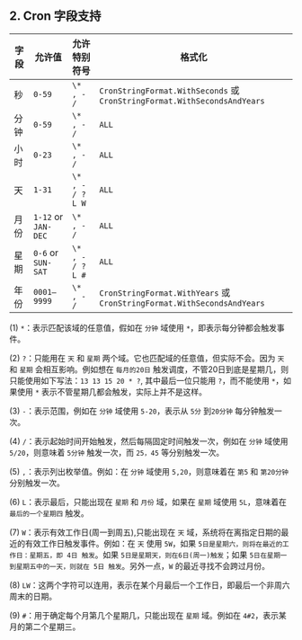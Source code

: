 ## 2. Cron 字段支持

| 字段 | 允许值              | 允许特别符号     | 格式化                                                                   |
| ---- | ------------------- | ---------------- | ------------------------------------------------------------------------ |
| 秒   | `0-59`              | `\* , - /`       | `CronStringFormat.WithSeconds` 或 `CronStringFormat.WithSecondsAndYears` |
| 分钟 | `0-59`              | `\* , - /`       | `ALL`                                                                    |
| 小时 | `0-23`              | `\* , - /`       | `ALL`                                                                    |
| 天   | `1-31`              | `\* , - / ? L W` | `ALL`                                                                    |
| 月份 | `1-12` or `JAN-DEC` | `\* , - /`       | `ALL`                                                                    |
| 星期 | `0-6` or `SUN-SAT`  | `\* , - / ? L #` | `ALL`                                                                    |
| 年份 | `0001–9999`         | `\* , - /`       | `CronStringFormat.WithYears` 或 `CronStringFormat.WithSecondsAndYears`   |

(1) `*`：表示匹配该域的任意值，假如在 `分钟` 域使用 `*`，即表示每分钟都会触发事件。

(2) `?`：只能用在 `天` 和 `星期` 两个域。它也匹配域的任意值，但实际不会。因为 `天` 和 `星期` 会相互影响。例如想在 `每月的20日` 触发调度，不管20日到底是星期几，则只能使用如下写法：`13 13 15 20 * ?`, 其中最后一位只能用 `?`，而不能使用 `*`，如果使用 `*` 表示不管星期几都会触发，实际上并不是这样。

(3) `-`：表示范围，例如在 `分钟` 域使用 `5-20`，表示从 `5分` 到`20分钟` 每分钟触发一次。

(4) `/`：表示起始时间开始触发，然后每隔固定时间触发一次，例如在 `分钟` 域使用 `5/20`，则意味着 `5分钟` 触发一次，而 `25，45` 等分别触发一次。

(5) `,`：表示列出枚举值。例如：在 `分钟` 域使用 `5,20`，则意味着在 `第5` 和 `第20分钟` 分别触发一次。

(6) `L`：表示最后，只能出现在 `星期` 和 `月份` 域，如果在 `星期` 域使用 `5L`，意味着在 `最后的一个星期四` 触发。

(7) `W`：表示有效工作日(周一到周五),只能出现在 `天` 域，系统将在离指定日期的最近的有效工作日触发事件。例如：在 `天` 使用 `5W`，如果 `5日是星期六，则将在最近的工作日：星期五，即 4日 触发`。如果 `5日是星期天，则在6日(周一)触发`；如果 `5日在星期一到星期五中的一天，则就在 5日 触发`。另外一点，`W` 的最近寻找不会跨过月份。

(8) `LW`：这两个字符可以连用，表示在某个月最后一个工作日，即最后一个非周六周末的日期。

(9) `#`：用于确定每个月第几个星期几，只能出现在 `星期` 域。例如在 `4#2`，表示某月的第二个星期三。